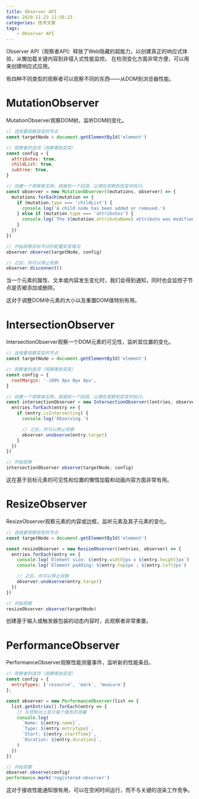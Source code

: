 ```yaml
---
title: Observer API
date: 2020-11-23 11:56:23
categories: 技术文章
tags:
    - Observer API
---
```


Observer API（观察者API）释放了Web隐藏的超能力，以创建真正的响应式体验，从懒加载关键内容到非侵入式性能监控。
在检测变化方面非常方便，可以用来创建响应式应用。

<!-- more -->

有四种不同类型的观察者可以观察不同的东西——从DOM到浏览器性能。

# MutationObserver

MutationObserver观察DOM树，监听DOM的变化。

``` js
// 选择要观察突变的节点
const targetNode = document.getElementById('element')

// 观察者的选项（观察哪些突变）
const config = {
  attributes: true,
  childList: true,
  subtree: true,
}

// 创建一个观察者实例，链接到一个回调，以便在观察到突变时执行。
const observer = new MutationObserver((mutations, observer) => {
  mutations.forEach(mutation => {
    if (mutation.type === 'childList') {
      console.log('A child node has been added or removed.')
    } else if (mutation.type === 'attributes') {
      console.log(`The ${mutation.attributeName} attribute was modified.`)
    }
  })
})

// 开始观察目标节点的配置突变情况
observer.observe(targetNode, config)

// 之后，你可以停止观察
observer.disconnect()
```

当一个元素的属性、文本或内容发生变化时，我们会得到通知，同时也会监控子节点是否被添加或删除。

这对于调整DOM中元素的大小以及重置DOM值特别有用。

# IntersectionObserver

IntersectionObserver观察一个DOM元素的可见性，监听其位置的变化。

``` js
// 选择要观察突变的节点
const targetNode = document.getElementById('element')

// 观察者的选项（观察哪些突变）
const config = {
  rootMargin: '-100% 0px 0px 0px',
}

// 创建一个观察者实例，链接到一个回调，以便在观察到突变时执行。
const intersectionObserver = new IntersectionObserver((entries, observer) => {
  entries.forEach(entry => {
    if (entry.isIntersecting) {
      console.log('Observing.')

      // 之后，你可以停止观察
      observer.unobserve(entry.target)
    }
  })
})

// 开始观察
intersectionObserver.observe(targetNode, config)
```

这在基于目标元素的可见性和位置的懒惰加载和动画内容方面非常有用。

# ResizeObserver

ResizeObserver观察元素的内容或边框，监听元素及其子元素的变化。

``` js
// 选择要观察突变的节点
const targetNode = document.getElementById('element')

const resizeObserver = new ResizeObserver((entries, observer) => {
  entries.forEach(entry => {
    console.log(`Element size: ${entry.width}px x ${entry.height}px`)
    console.log(`Element padding: ${entry.top}px ; ${entry.left}px`)

    // 之后，你可以停止观察
    observer.unobserve(entry.target)
  })
})

// 开始观察
resizeObserver.observe(targetNode)
```

创建基于输入或触发器包装的动态内容时，此观察者非常重要。

# PerformanceObserver

PerformanceObserver观察性能测量事件，监听新的性能条目。

``` js
// 观察者的选项（观察哪些突变）
const config = {
  entryTypes: ['resource', 'mark', 'measure']
};

const observer = new PerformanceObserver(list => {
  list.getEntries().forEach(entry => {
    // 在控制台上显示每个报告的测量
    console.log(
      `Name: ${entry.name}`,
      `Type: ${entry.entryType}`,
      `Start: ${entry.startTime}`,
      `Duration: ${entry.duration}`,
    )
  })
})

// 开始观察
observer.observe(config)
performance.mark('registered-observer')
```

这对于接收性能通知很有用，可以在空闲时间运行，而不与关键的渲染工作竞争。